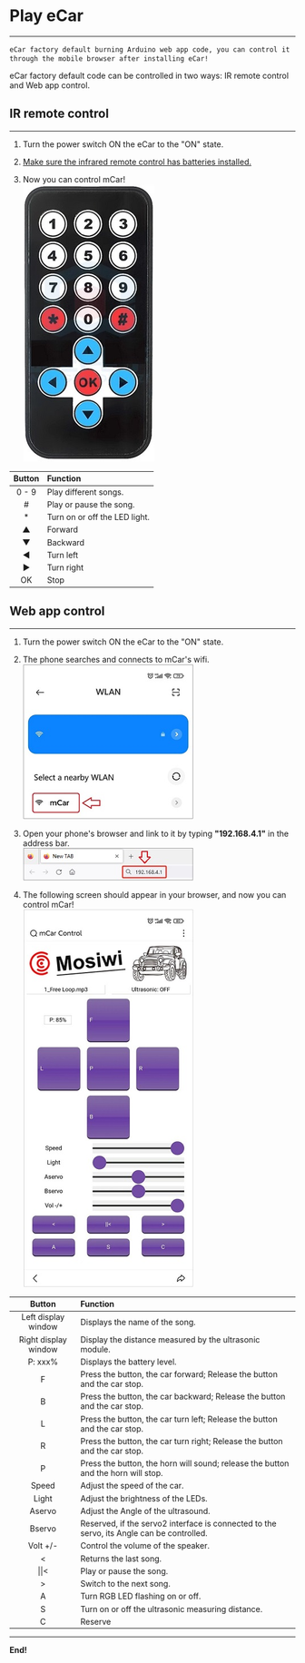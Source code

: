 # Play eCar          
-----------
```{tip}
eCar factory default burning Arduino web app code, you can control it through the mobile browser after installing eCar!     
```    
     
eCar factory default code can be controlled in two ways: IR remote control and Web app control.     

## IR remote control       
--------------------
1. Turn the power switch ON the eCar to the "ON" state.     
   
2. [Make sure the infrared remote control has batteries installed.](https://docs.mosiwi.com/en/latest/outsourcing/nec_ir_remote_control/nec_ir_remote_control.html#cr2025-3v-lithium-manganese-battery)       

3. Now you can control mCar!    
![img](../_static/play_ecar/img/2img.jpg)       

| Button | Function |    
| :--: | :-- |  
| 0 - 9 | Play different songs. |   
| # | Play or pause the song. |       
| * | Turn on or off the LED light. |       
| ▲ | Forward |      
| ▼ | Backward |      
| ◀ | Turn left |    
| ▶ | Turn right |    
| OK | Stop |    

## Web app control     
------------------
1. Turn the power switch ON the eCar to the "ON" state.    

2. The phone searches and connects to mCar's wifi.       
![img](../_static/play_ecar/img/3img.jpg)    

3. Open your phone's browser and link to it by typing **"192.168.4.1"** in the address bar.    
![img](../_static/play_ecar/img/4img.jpg)    

4. The following screen should appear in your browser, and now you can control mCar!     
![img](../_static/play_ecar/img/5img.jpg)    

| Button | Function |    
| :--: | :-- |
| Left display window | Displays the name of the song. |  
| Right display window | Display the distance measured by the ultrasonic module. |     
| P: xxx% | Displays the battery level. |    
| F | Press the button, the car forward; Release the button and the car stop. |   
| B | Press the button, the car backward; Release the button and the car stop. |  
| L | Press the button, the car turn left; Release the button and the car stop. |  
| R | Press the button, the car turn right; Release the button and the car stop. |  
| P | Press the button, the horn will sound; release the button and the horn will stop. |     
| Speed | Adjust the speed of the car. |   
| Light | Adjust the brightness of the LEDs. |     
| Aservo | Adjust the Angle of the ultrasound. | 
| Bservo | Reserved, if the servo2 interface is connected to the servo, its Angle can be controlled. |   
| Volt +/- | Control the volume of the speaker. |   
| < | Returns the last song. |  
| \|\|< | Play or pause the song. | 
| > | Switch to the next song. | 
| A | Turn RGB LED flashing on or off. | 
| S | Turn on or off the ultrasonic measuring distance. | 
| C | Reserve | 


--------
**End!**    



